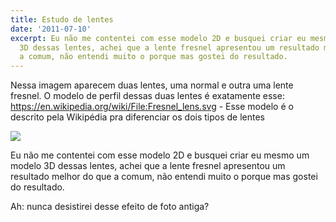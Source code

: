 ```yaml
---
title: Estudo de lentes
date: '2011-07-10'
excerpt: Eu não me contentei com esse modelo 2D e busquei criar eu mesmo um modelo
  3D dessas lentes, achei que a lente fresnel apresentou um resultado melhor do que
  a comum, não entendi muito o porque mas gostei do resultado.
---
```




Nessa imagem aparecem duas lentes, uma normal e outra uma lente fresnel.
O modelo de perfil dessas duas lentes é exatamente esse:
https://en.wikipedia.org/wiki/File:Fresnel_lens.svg - Esse modelo é o
descrito pela Wikipédia pra diferenciar os dois tipos de lentes

![](https://36.media.tumblr.com/tumblr_lo3kqjlNED1qma17bo1_1280.png)

Eu não me contentei com esse modelo 2D e busquei criar eu mesmo um
modelo 3D dessas lentes, achei que a lente fresnel apresentou um
resultado melhor do que a comum, não entendi muito o porque mas gostei
do resultado.

Ah: nunca desistirei desse efeito de foto antiga?
